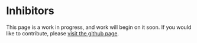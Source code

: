 # Inhibitors 

This page is a work in progress, and work will begin on it soon. If you would like to contribute, please [visit the github page](https://github.com/TymanWasTaken/cascade).